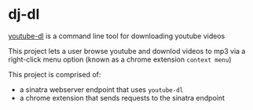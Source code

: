 # dj-dl

[youtube-dl](https://github.com/ytdl-org/youtube-dl) is a command line tool for downloading youtube videos

This project lets a user browse youtube and downlod videos to mp3 via a right-click menu option (known as a chrome extension `context menu`)

This project is comprised of:
- a sinatra webserver endpoint that uses `youtube-dl`
- a chrome extension that sends requests to the sinatra endpoint 

